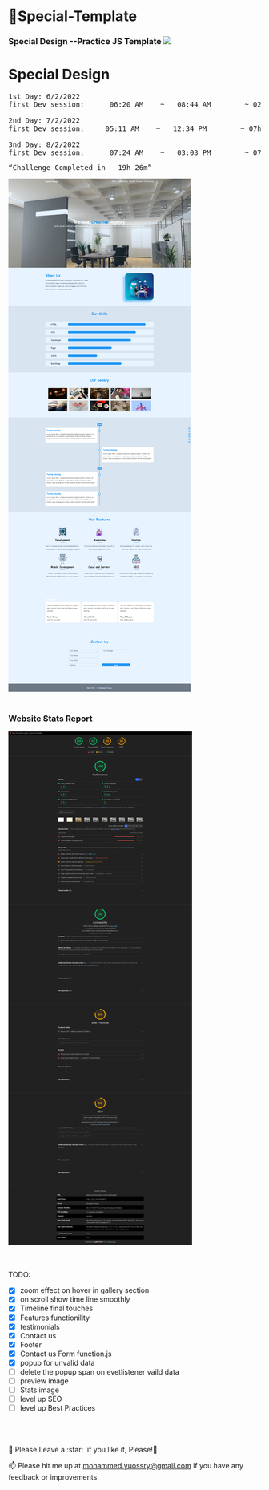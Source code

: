 # <a>🌇Special-Template</a>

<h3>Special Design --Practice JS Template <img src="https://media.giphy.com/media/ZZI0OS9dSMXKTcqA8p/giphy.gif" width="30px" style="max-width: 100%;"></h3>

# Special Design

<pre>
1st Day: 6/2/2022
first Dev session:      06:20 AM    ~   08:44 AM        ~ 02h 24m

2nd Day: 7/2/2022
first Dev session:     05:11 AM    ~   12:34 PM        ~ 07h 23m

3nd Day: 8/2/2022
first Dev session:      07:24 AM    ~   03:03 PM        ~ 07h 39m
</pre>

<pre><q>Challenge Completed in   19h 26m</q></pre>

![Preview page](preview.jpg)
<br>
<br>

<h3> Website Stats Report</h3>
<img src="Live Stats report.jpg"/>
<br>
<br>
<br>

TODO:

- [x] zoom effect on hover in gallery section
- [x] on scroll show time line smoothly
- [x] Timeline final touches
- [x] Features functionility
- [x] testimonials
- [x] Contact us
- [x] Footer
- [x] Contact us Form function.js
- [x] popup for unvalid data
- [ ] delete the popup span on evetlistener vaild data
- [ ] preview image
- [ ] Stats image
- [ ] level up SEO
- [ ] level up Best Practices

<br>
<br>
<br>
🍬 Please Leave a :star: &nbsp;if you like it, Please!🤩

<br>

📫 Please hit me up at mohammed.yuossry@gmail.com if you have any feedback or improvements.
